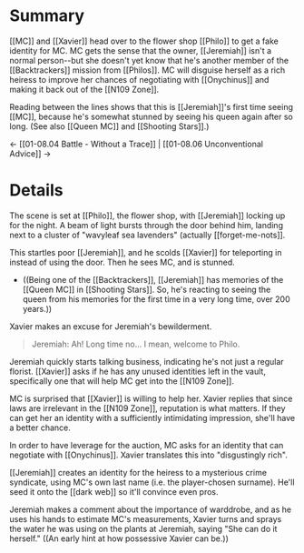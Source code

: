 # Summary
[[MC]] and [[Xavier]] head over to the flower shop [[Philo]] to get a fake identity for MC. MC gets the sense that the owner, [[Jeremiah]] isn't a normal person--but she doesn't yet know that he's another member of the [[Backtrackers]] mission from [[Philos]]. MC will disguise herself as a rich heiress to improve her chances of negotiating with [[Onychinus]] and making it back out of the [[N109 Zone]].

Reading between the lines shows that this is [[Jeremiah]]'s first time seeing [[MC]], because he's somewhat stunned by seeing his queen again after so long. (See also [[Queen MC]] and [[Shooting Stars]].)

← [[01-08.04 Battle - Without a Trace]] | [[01-08.06 Unconventional Advice]] →
# Details
The scene is set at [[Philo]], the flower shop, with [[Jeremiah]] locking up for the night. A beam of light bursts through the door behind him, landing next to a cluster of "wavyleaf sea lavenders" (actually [[forget-me-nots]].

This startles poor [[Jeremiah]], and he scolds [[Xavier]] for teleporting in instead of using the door. Then he sees MC, and is stunned.
* ((Being one of the [[Backtrackers]], [[Jeremiah]] has memories of the [[Queen MC]] in [[Shooting Stars]]. So, he's reacting to seeing the queen from his memories for the first time in a very long time, over 200 years.))

Xavier makes an excuse for Jeremiah's bewilderment.

> Jeremiah: Ah! Long time no... I mean, welcome to Philo.

Jeremiah quickly starts talking business, indicating he's not just a regular florist. [[Xavier]] asks if he has any unused identities left in the vault, specifically one that will help MC get into the [[N109 Zone]].

MC is surprised that [[Xavier]] is willing to help her. Xavier replies that since laws are irrelevant in the [[N109 Zone]], reputation is what matters. If they can get her an identity with a sufficiently intimidating impression, she'll have a better chance.

In order to have leverage for the auction, MC asks for an identity that can negotiate with [[Onychinus]]. Xavier translates this into "disgustingly rich".

[[Jeremiah]] creates an identity for the heiress to a mysterious crime syndicate, using MC's own last name (i.e. the player-chosen surname). He'll seed it onto the [[dark web]] so it'll convince even pros.

Jeremiah makes a comment about the importance of warddrobe, and as he uses his hands to estimate MC's measurements, Xavier turns and sprays the water he was using on the plants at Jeremiah, saying "She can do it herself." ((An early hint at how possessive Xavier can be.))